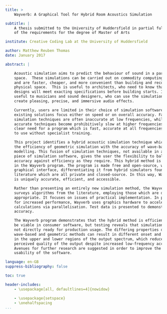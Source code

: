 ```yaml
---
title: >
    Wayverb: A Graphical Tool for Hybrid Room Acoustics Simulation

subtitle: |
    A thesis submitted to the University of Huddersfield in partial fulfilment
    of the requirements for the degree of Master of Arts

institute: Creative Coding Lab at the University of Huddersfield

author: Matthew Reuben Thomas
date: January 2017

abstract: |

	Acoustic simulation aims to predict the behaviour of sound in a particular
	space.  These simulations can be carried out on commodity computing hardware,
	and are faster, cheaper, and more convenient than building and recording a
	physical space.  This is useful to architects, who need to know that their
	designs will meet exacting specifications before building starts. It is also
	useful to musicians and sound designers, who can use the simulation results to
	create pleasing, precise, and immersive audio effects.

	Currently, users are limited in their choice of simulation software, as
	existing solutions focus either on speed or on overall accuracy. Fast
	simulation techniques are often inaccurate at low frequencies, while more
	accurate techniques become prohibitively slow at higher frequencies. There is a
	clear need for a program which is fast, accurate at all frequencies, and easy
	to use without specialist training.

	This project identifies a hybrid acoustic simulation technique which combines
	the efficiency of geometric simulation with the accuracy of wave-based
	modelling. This fusion of simulation techniques, not available in any existing
	piece of simulation software, gives the user the flexibility to balance
	accuracy against efficiency as they require. This hybrid method is implemented
	in the Wayverb program. The program is made free and open-source, with a simple
	graphical interface, differentiating it from hybrid simulators found in the
	literature which are all private and closed-source. In this way, Wayverb
	is uniquely accurate, efficient, and accessible.

	Rather than presenting an entirely new simulation method, the Wayverb project
	surveys algorithms from the literature, employing those which are deemed most
	appropriate. It focuses on issues of practical implementation. In particular,
	for increased performance, Wayverb uses graphics hardware to accelerate
	calculations via parallelisation. Test data is presented to demonstrate
	accuracy.

	The Wayverb program demonstrates that the hybrid method is efficient enough to
	be viable in consumer software, but testing reveals that simulation results are
	not directly ready for production usage. The differing properties of the
	wave-based and geometric methods can result in different onset and decay times
	in the upper and lower regions of the output spectrum, which reduces the
	perceived quality of the output despite increased low-frequency accuracy.
	Avenues for further research are suggested in order to improve the quality and
	usability of the software.

language: en-GB
suppress-bibliography: false

toc: true

header-includes:
    - \usepackage[all, defaultlines=4]{nowidow}

    - \usepackage{setspace}
    - \onehalfspacing
...
```


<!--
header-includes:
    - \usepackage[all, defaultlines]{nowidow}
-->
